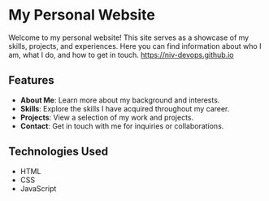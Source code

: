 # My Personal Website

Welcome to my personal website! This site serves as a showcase of my skills, projects, and experiences. Here you can find information about who I am, what I do, and how to get in touch. https://niv-devops.github.io

## Features

- **About Me**: Learn more about my background and interests.
- **Skills**: Explore the skills I have acquired throughout my career.
- **Projects**: View a selection of my work and projects.
- **Contact**: Get in touch with me for inquiries or collaborations.

## Technologies Used

- HTML
- CSS
- JavaScript

